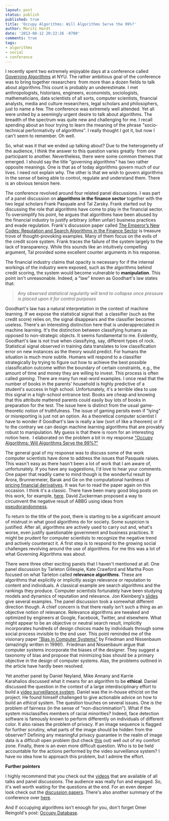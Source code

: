 ```yaml
---
layout: post
status: publish
published: true
title: 'Occupy Algorithms: Will Algorithms Serve the 99%?'
author: Moritz Hardt
date: '2013-08-12 20:22:26 -0700'
comments: true
tags:
- algorithms
- social
- conference
---
```

<p>I recently spent two extremely enjoyable days at a conference called <a href="http://governingalgorithms.org/">Governing Algorithms</a> at NYU. The rather ambitious goal of the conference was to bring together researchers  from more than a dozen fields to talk about algorithms.This count is probably an underestimate. I met anthropologists, historians, engineers, economists, sociologists, mathematicians, data scientists of all sorts, computer scientists, financial analysts, media and culture researchers, legal scholars and philosophers, just to name a few. The conference was extremely well attended. Yet all were united by a seemingly urgent desire to talk about algorithms. The breadth of the spectrum was quite new and challenging for me. I recall spending about an hour trying to learn the meaning of the phrase "socio-technical performativity of algorithms". I really thought I got it, but now I can't seem to remember. Oh well.</p>
<p>So, what was it that we ended up talking about? Due to the heterogeneity of the audience, I think the answer to this question varies greatly  from one participant to another. Nevertheless, there were some common themes that emerged. I should say the title "governing algorithms" has two rather opposite meanings. One is that as of today algorithms govern much of our lives. I need not explain why. The other is that we wish to govern algorithms in the sense of being able to control, regulate and understand them. There is an obvious tension here.</p>
<p>The conference revolved around four related panel discussions. I was part of a panel discussion on <strong>algorithms in the finance sector</strong> together with the two legal scholars Frank Pasquale and Tal Zarsky. Frank started out by discussing the role that algorithms have come to play in the financial sector. To oversimplify his point, he argues that algorithms have been abused by the financial industry to justify arbitrary (often unfair) business practices and evade regulation. Frank's discussion paper called <a href="http://governingalgorithms.org/wp-content/uploads/2013/05/2-paper-pasquale.pdf" target="_blank">The Emperor’s New Codes: Reputation and Search Algorithms in the Finance Sector</a> is treasure trove of thought-provoking examples. Many of them focus on the evils of the credit score system. Frank traces the failure of the system largely to the lack of transparency. While this sounds like an intuitively compelling argument, Tal provided some excellent counter arguments in his response.</p>
<p>The financial industry claims that opacity is necessary for if the internal workings of the industry were exposed, such as the algorithms behind credit scoring, the system would become vulnerable to <strong>manipulation</strong>. This point isn't unreasonable. Indeed, a "law" known as Goodhart's law states that:</p>
<blockquote><p><i>Any observed statistical regularity will tend to collapse once pressure is placed upon it for control purposes</i></p></blockquote>
<p>Goodhart's law has a natural interpretation in the context of machine learning. If we expose the statistical signal that  a classifier (such as the credit score) relies on, the signal disappears and the classifier becomes useless. There's an interesting distinction here that is underappreciated in machine learning. It's the distinction between classifying humans as opposed to non-strategic objects. It seems fundamental to me. Evidently, Goodhart's law is not true when classifying, say, different types of rock. Statistical signal observed in training data translates to low classification error on new instances as the theory would predict. For humans the situation is much more subtle. Humans will respond to a classifier strategically by trying to figure out how to achieve the best possible classification outcome within the boundary of certain constraints, e.g., the amount of time and money they are willing to invest. This process is often called <em>gaming</em>. There are many fun real-word examples. I once read that the number of books in the parents' household is highly predictive of a student's success in high school. Unfortunately, it's a terrible idea to use this signal in a high-school entrance test. Books are cheap and knowing that this attribute mattered parents could easily buy lots of books in preparation for the test. The issue here is distinct from the usual game-theoretic notion of truthfulness. The issue of gaming persits even if "lying" or misreporting is just not an option. As a theoretical computer scientist I have to wonder if Goodhart's law is really a law (sort of like a theorem) or if to the contrary we can design machine learning algorithms that are provably robust to manipulation. My guess is that there is room for an interesting notion here.  I elaborated on the problem a bit in my response <a href="http://governingalgorithms.org/wp-content/uploads/2013/05/2-response-hardt.pdf">"Occupy Algorithms: Will Algorithms Serve the 99%?"</a></p>
<p>The general goal of my response was to discuss some of the work computer scientists have done to address the issues that Pasquale raises. This wasn't easy as there hasn't been a lot of work that I am aware of, unfortunately. If you have any suggestions, I'd love to hear your comments. One paper that readily came to mind though is the wonderful result by Arora, Brunnermeier, Barak and Ge on the computational hardness of <a href="http://www.cs.princeton.edu/~rongge/derivative.pdf">pricing financial derivatives</a>. It was fun to read the paper again on this occasion. I think it's a classic. There have been many good blog posts on this work, for example, <a href="https://freedom-to-tinker.com/blog/appel/intractability-financial-derivatives/">here</a>. David Zuckerman proposed a way to circumvent the negative result of ABBG using ideas from <a href="http://www.cs.utexas.edu/~diz/pubs/derivative.pdf">pseudorandomness</a>.</p>
<p>To return to the title of the post, there is starting to be a significant amount of mistrust in what good algorithms do for society. Some suspicion is justified. After all, algorithms are actively used to carry out and, what's worse, even justify questionable government and business practices. It might be prudent for computer scientists to recognize the negative trend and actively counteract it. A first step is to respond to the growing social challenges revolving around the use of algorithms. For me this was a lot of what Governing Algorithms was about.</p>
<p>There were three other exciting panels that I haven't mentioned at all. One panel discussion by Tarleton Gillespie, Kate Crawford and Martha Poon focused on what Tarleton called <strong>relevance algorithms</strong>. These are algorithms that explicitly or implicitly assign relevance or reputation to content and individuals. A classical example are search algorithms and the rankings they produce. Computer scientists fortunately have been studying models and dynamics of reputation and relevance. Jon Kleinberg's <a href="http://www.stanford.edu/class/ee380/Abstracts/110216-slides.pdf">slides</a> give several examples. The panel discussion took a somewhat different direction though. A chief concern is that there really isn't such a thing as an objective notion of relevance. Relevance algorithms are tweaked and optimized by engineers at Google, Facebook, Twitter, and elsewhere. What might appear to be an objective or neutral search result, implicitly incorporates hundreds of design choices made by individuals through some social process invisible to the end user. This point reminded me of the visionary paper <a href="http://vsdesign.org/publications/pdf/64_friedman.pdf">"Bias in Computer Systems"</a> by Friedman and Nissenbaum (amazingly written in 1996!).  Friedman and Nissenbaum argue that computer systems incorporate the biases of the designer. They suggest a taxonomy of bias and propose that minimizing bias should be a primary objective in the design of computer systems. Alas, the problems outlined in the article have hardly been resolved.</p>
<p>Yet another panel by Daniel Neyland, Mike Annany and Karrie Karahalios discussed what it means for an algorithm to be <strong>ethical</strong>. Daniel discussed the question in the context of a large interdisciplinary effort to build a <a href="http://www.addpriv.eu/">video surveillance system</a>. Daniel was the in-house ethicist on the project. He found himself challenged to give actionable advice on how to build an <em>ethical</em> system. The question touches on several issues. One is the problem of fairness (in the sense of "non-discrimination"). What if the system misclassifies members of racial minorities? Indeed, face detection software is famously known to perform differently on individuals of different color. It also raises the problem of privacy. If an image sequence is flagged for further scrutiny, what parts of the image should be hidden from the observer? Defining any meaningful privacy guarantee in the realm of image data is a difficult open problem (but check <a href="https://www.cs.utexas.edu/~shmat/shmat_oak13darkly.pdf">this</a> out) well out of my comfort zone. Finally, there is an even more difficult question. Who is to be held accountable for the actions performed by the video surveillance system? I have no idea how to approach this problem, but I admire the effort.</p>
<p><strong>Further pointers</strong></p>
<p>I highly recommend that you check out the <a href="http://vimeo.com/channels/551921">videos</a> that are available of all talks and panel discussions. The audience was really fun and engaged. So, it's well worth waiting for the questions at the end. For an even deeper look check out the <a href="http://governingalgorithms.org/resources/discussion-papers/">discussion papers</a>. There's also another summary of the conference over <a href="http://policyreview.info/articles/analysis/governance-algorithms">here</a>.</p>
<p>And if occupying algorithms isn't enough for you, don't forget Omer Reingold's post: <a href="http://windowsontheory.org/2012/02/28/occupy-database-privacy-is-a-social-choice/">Occupy Database</a>.</p>
